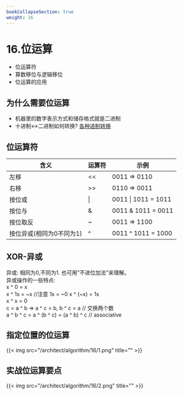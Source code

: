```yaml
---
bookCollapseSection: true
weight: 16
---
```


# 16.位运算
* 位运算符
* 算数移位与逻辑移位
* 位运算的应用

## 为什么需要位运算
* 机器里的数字表示方式和储存格式就是二进制
* 十进制<->二进制如何转换?
[各种进制转换](https://zh.wikihow.com/wikiHowTo?search=%E4%BB%8E%E5%8D%81%E8%BF%9B%E5%88%B6%E8%BD%AC%E6%8D%A2%E6%8D%A2%E4%B8%BA%E4%BA%8C%E8%BF%9B%E5%88%B6)


## 位运算符
|  含义   | 运算符 | 示例  |
|  ----  | ----  | ---  |
| 左移  | << |  0011 => 0110 |
| 右移  | >> |  0110 => 0011 |
| 按位或 | \| |  0011 \| 1011 = 1011|
| 按位与 | & |  0011 & 1011 = 0011|
| 按位取反 | ~ |  0011 => 1100|
| 按位异或(相同为0不同为1) | ^ |  0011 ^ 1011 = 1000|

## XOR-异或
异或: 相同为0,不同为1. 也可用"不进位加法"来理解。  
异或操作的一些特点:  
x ^ 0 = x  
x ^ 1s = ~x  //注意 1s = ~0
x ^ (~x) = 1s  
x ^ x = 0  
c = a ^ b => a ^ c = b, b ^ c = a // 交换两个数  
a ^ b ^ c = a ^ (b ^ c) = (a ^ b) ^ c // associative

## 指定位置的位运算
{{< img src="/architect/algorithm/16/1.png" title="" >}}

## 实战位运算要点
{{< img src="/architect/algorithm/16/2.png" title="" >}}























































































































































































